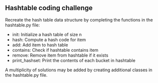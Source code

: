 ## Hashtable coding challenge
Recreate the hash table data structure by completing the functions in the hashtable.py file:

- init: Initialize a hash table of size n
- hash: Compute a hash code for item
- add: Add item to hash table
- contains: Check if hashtable contains item
- remove: Remove item from hashtable if it exists
- print_hashset: Print the contents of each bucket in hashtable

A multiplicity of solutions may be added by creating additional classes in the hashtable.py file.